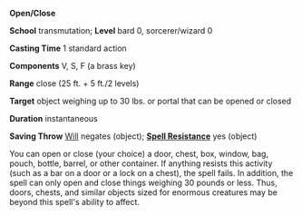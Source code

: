  **Open/Close**

**School** transmutation; **Level** bard 0, sorcerer/wizard 0

**Casting Time** 1 standard action

**Components** V, S, F (a brass key)

**Range** close (25 ft. + 5 ft./2 levels)

**Target** object weighing up to 30 lbs. or portal that can be opened or closed

**Duration** instantaneous

**Saving Throw** [Will](../combat.html#_will) negates (object); **[Spell Resistance](../glossary.html#_spell-resistance)** yes (object)

You can open or close (your choice) a door, chest, box, window, bag, pouch, bottle, barrel, or other container. If anything resists this activity (such as a bar on a door or a lock on a chest), the spell fails. In addition, the spell can only open and close things weighing 30 pounds or less. Thus, doors, chests, and similar objects sized for enormous creatures may be beyond this spell's ability to affect.

